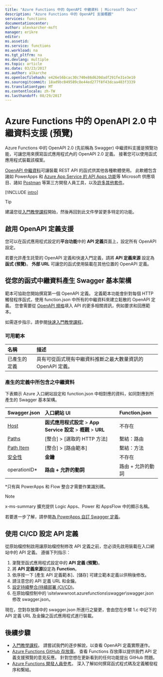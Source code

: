 ```yaml
---
title: "Azure Functions 中的 OpenAPI 中繼資料 | Microsoft Docs"
description: "Azure Functions 中的 OpenAPI 支援概觀"
services: functions
documentationcenter: 
author: alexkarcher-msft
manager: erikre
editor: 
ms.assetid: 
ms.service: functions
ms.workload: na
ms.tgt_pltfrm: na
ms.devlang: multiple
ms.topic: article
ms.date: 03/23/2017
ms.author: alkarche
ms.openlocfilehash: e426e56bcac30c740e86d620dadf291fe31e3e10
ms.sourcegitcommit: 18ad9bc049589c8e44ed277f8f43dcaa483f3339
ms.translationtype: MT
ms.contentlocale: zh-TW
ms.lasthandoff: 08/29/2017
---
```

# <a name="openapi-20-metadata-support-in-azure-functions-preview"></a>Azure Functions 中的 OpenAPI 2.0 中繼資料支援 (預覽)
Azure Functions 中的 OpenAPI 2.0 (先前稱為 Swagger) 中繼資料支援是預覽功能，可讓您用來撰寫函式應用程式內的 OpenAPI 2.0 定義。 接著您可以使用函式應用程式裝載該檔案。

[OpenAPI 中繼資料](http://swagger.io/)可讓裝載 REST API 的函式供其他各種軟體使用。 此軟體包含諸如 PowerApps 和 [Azure App Service 的 API Apps 功能](https://docs.microsoft.com/azure/app-service-api/app-service-api-dotnet-get-started#a-idcodegena-generate-client-code-for-the-data-tier)等 Microsoft 供應項目、諸如 [Postman](https://www.getpostman.com/docs/importing_swagger) 等第三方開發人員工具，以及[許多其他套件](http://swagger.io/tools/)。

[!INCLUDE [intro](../../includes/functions-bindings-intro.md)]

>[!TIP]
>建議您從[入門教學課程](./functions-api-definition-getting-started.md)開始，然後再回到此文件學習更多特定的功能。

## <a name="enable"></a>啟用 OpenAPI 定義支援
您可以在函式應用程式設定的**平台功能**中的 **API 定義**頁面上，設定所有 OpenAPI 設定。

若要允許產生託管的 OpenAPI 定義和快速入門定義，請將 **API 定義來源** 設定為**函式 (預覽)**。 **外部 URL** 可讓您的函式使用裝載在其他位置的 OpenAPI 定義。

## <a name="generate-definition"></a> 從您的函式中繼資料產生 Swagger 基本架構
範本可協助您開始撰寫第一個 OpenAPI 定義。 定義範本功能會針對每個 HTTP 觸發程序函式，使用 function.json 中所有的中繼資料來建立鬆散的 OpenAPI 定義。 您會需要從 [OpenAPI 規格](http://swagger.io/specification/)填入 API 的更多相關資訊，例如要求和回應範本。

如需逐步指示，請參閱[快速入門教學課程](./functions-api-definition-getting-started.md)。

### <a name="templates"></a>可用範本

|名稱| 描述 |
|:-----|:-----|
|已產生的定義|具有可從函式現有中繼資料推斷之最大數量資訊的 OpenAPI 定義。|

### <a name="quickstart-details"></a>產生的定義中所包含之中繼資料

下表顯示 Azure 入口網站設定和 function.json 中相對應的資料，如同對應到所產生的 Swagger 基本架構。

|Swagger.json|入口網站 UI|Function.json|
|:----|:-----|:-----|
|[Host](http://swagger.io/specification/#fixed-fields-15)|**函式應用程式設定** > **App Service 設定** > **概觀** > **URL**|不存在
|[Paths](http://swagger.io/specification/#paths-object-29)|[整合] > [選取的 HTTP 方法]|繫結：路由
|[Path Item](http://swagger.io/specification/#path-item-object-32)|[整合] > [路由範本]|繫結：方法
|[安全性](http://swagger.io/specification/#security-scheme-object-112)|**金鑰**|不存在|
|operationID*|**路由 + 允許的動詞**|路由 + 允許的動詞|

\*只有與 PowerApps 和 Flow 整合才需要作業識別碼。
> [!NOTE]
> x-ms-summary 擴充提供 Logic Apps、Power 和 AppsFlow 中的顯示名稱。
>
> 若要進一步了解，請參閱[為 PowerApps 自訂 Swagger 定義](https://powerapps.microsoft.com/tutorials/customapi-how-to-swagger/)。

## <a name="CICD"></a>使用 CI/CD 設定 API 定義

 從原始檔控制啟用讓原始檔控制修改 API 定義之前，您必須先啟用裝載在入口網站中的 API 定義。 遵循下列指示：

1. 瀏覽至函式應用程式設定中的 **API 定義 (預覽)**。
  1. 將 **API 定義來源**設定為 **Function**。
  1. 依序按一下 [產生 API 定義範本]、[儲存] 可建立範本定義以供稍後修改。
  1. 請注意您的 API 定義 URL 和金鑰。
1. [設定持續整合/持續部署 (CI/CD)](https://docs.microsoft.com/azure/azure-functions/functions-continuous-deployment#continuous-deployment-requirements)。
2. 在原始檔控制中的 \site\wwwroot\.azurefunctions\swagger\swagger.json 修改 swagger.json。

現在，您對存放庫中的 swagger.json 所進行之變更，會由您在步驟 1.c 中記下的 API 定義 URL 及金鑰之函式應用程式進行裝載。

## <a name="next-steps"></a>後續步驟
* [入門教學課程](functions-api-definition-getting-started.md)。 請嘗試我們的逐步解說，以查看 OpenAPI 定義實際運作。
* [Azure Functions GitHub 存放庫](https://github.com/Azure/Azure-Functions/)。 查看 Functions 存放庫以提供我們 API 定義支援預覽的意見反應。 針對您想在更新看到的任何功能提出 GitHub 問題。
* [Azure Functions 開發人員參考](functions-reference.md)。 深入了解如何撰寫函式程式碼及定義觸發程序和繫結。
